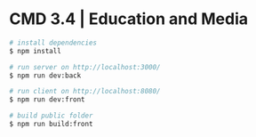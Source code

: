 # CMD 3.4 | Education and Media

``` bash
# install dependencies
$ npm install

# run server on http://localhost:3000/
$ npm run dev:back

# run client on http://localhost:8080/
$ npm run dev:front

# build public folder
$ npm run build:front
```


